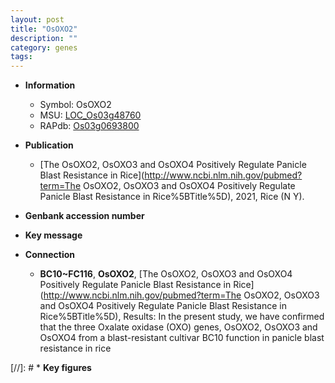 ```yaml
---
layout: post
title: "OsOXO2"
description: ""
category: genes
tags: 
---
```


* **Information**  
    + Symbol: OsOXO2  
    + MSU: [LOC_Os03g48760](http://rice.plantbiology.msu.edu/cgi-bin/ORF_infopage.cgi?orf=LOC_Os03g48760)  
    + RAPdb: [Os03g0693800](http://rapdb.dna.affrc.go.jp/viewer/gbrowse_details/irgsp1?name=Os03g0693800)  

* **Publication**  
    + [The OsOXO2, OsOXO3 and OsOXO4 Positively Regulate Panicle Blast Resistance in Rice](http://www.ncbi.nlm.nih.gov/pubmed?term=The OsOXO2, OsOXO3 and OsOXO4 Positively Regulate Panicle Blast Resistance in Rice%5BTitle%5D), 2021, Rice (N Y).

* **Genbank accession number**  

* **Key message**  

* **Connection**  
    + __BC10~FC116__, __OsOXO2__, [The OsOXO2, OsOXO3 and OsOXO4 Positively Regulate Panicle Blast Resistance in Rice](http://www.ncbi.nlm.nih.gov/pubmed?term=The OsOXO2, OsOXO3 and OsOXO4 Positively Regulate Panicle Blast Resistance in Rice%5BTitle%5D),   Results: In the present study, we have confirmed that the three Oxalate oxidase (OXO) genes, OsOXO2, OsOXO3 and OsOXO4 from a blast-resistant cultivar BC10 function in panicle blast resistance in rice

[//]: # * **Key figures**  


